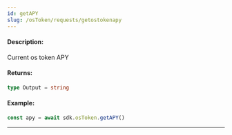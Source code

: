 ```yaml
---
id: getAPY
slug: /osToken/requests/getostokenapy
---
```


#### Description:

Current os token APY

#### Returns:

```ts
type Output = string
```

#### Example:

```ts
const apy = await sdk.osToken.getAPY()
```
---
